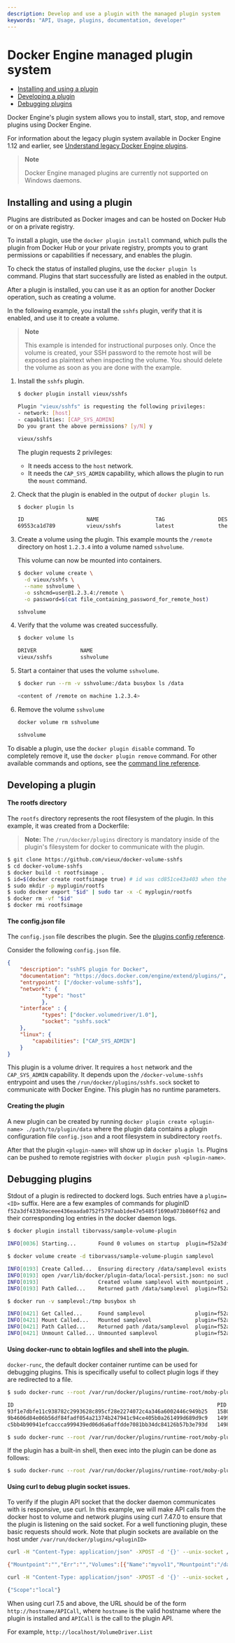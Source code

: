```yaml
---
description: Develop and use a plugin with the managed plugin system
keywords: "API, Usage, plugins, documentation, developer"
---
```


<!-- This file is maintained within the docker/cli GitHub
     repository at https://github.com/docker/cli/. Make all
     pull requests against that repo. If you see this file in
     another repository, consider it read-only there, as it will
     periodically be overwritten by the definitive file. Pull
     requests which include edits to this file in other repositories
     will be rejected.
-->

# Docker Engine managed plugin system

* [Installing and using a plugin](index.md#installing-and-using-a-plugin)
* [Developing a plugin](index.md#developing-a-plugin)
* [Debugging plugins](index.md#debugging-plugins)

Docker Engine's plugin system allows you to install, start, stop, and remove
plugins using Docker Engine.

For information about the legacy plugin system available in Docker Engine 1.12
and earlier, see [Understand legacy Docker Engine plugins](legacy_plugins.md).

> **Note**
>
> Docker Engine managed plugins are currently not supported on Windows daemons.

## Installing and using a plugin

Plugins are distributed as Docker images and can be hosted on Docker Hub or on
a private registry.

To install a plugin, use the `docker plugin install` command, which pulls the
plugin from Docker Hub or your private registry, prompts you to grant
permissions or capabilities if necessary, and enables the plugin.

To check the status of installed plugins, use the `docker plugin ls` command.
Plugins that start successfully are listed as enabled in the output.

After a plugin is installed, you can use it as an option for another Docker
operation, such as creating a volume.

In the following example, you install the `sshfs` plugin, verify that it is
enabled, and use it to create a volume.

> **Note**
>
> This example is intended for instructional purposes only. Once the volume is
> created, your SSH password to the remote host will be exposed as plaintext
> when inspecting the volume. You should delete the volume as soon as you are
> done with the example.

1.  Install the `sshfs` plugin.

    ```bash
    $ docker plugin install vieux/sshfs

    Plugin "vieux/sshfs" is requesting the following privileges:
    - network: [host]
    - capabilities: [CAP_SYS_ADMIN]
    Do you grant the above permissions? [y/N] y

    vieux/sshfs
    ```

    The plugin requests 2 privileges:

    - It needs access to the `host` network.
    - It needs the `CAP_SYS_ADMIN` capability, which allows the plugin to run
    the `mount` command.

2.  Check that the plugin is enabled in the output of `docker plugin ls`.

    ```bash
    $ docker plugin ls

    ID                    NAME                  TAG                 DESCRIPTION                   ENABLED
    69553ca1d789          vieux/sshfs           latest              the `sshfs` plugin            true
    ```

3.  Create a volume using the plugin.
    This example mounts the `/remote` directory on host `1.2.3.4` into a
    volume named `sshvolume`.

    This volume can now be mounted into containers.

    ```bash
    $ docker volume create \
      -d vieux/sshfs \
      --name sshvolume \
      -o sshcmd=user@1.2.3.4:/remote \
      -o password=$(cat file_containing_password_for_remote_host)

    sshvolume
    ```
4.  Verify that the volume was created successfully.

    ```bash
    $ docker volume ls

    DRIVER              NAME
    vieux/sshfs         sshvolume
    ```

5.  Start a container that uses the volume `sshvolume`.

    ```bash
    $ docker run --rm -v sshvolume:/data busybox ls /data

    <content of /remote on machine 1.2.3.4>
    ```

6.  Remove the volume `sshvolume`
    ```bash
    docker volume rm sshvolume

    sshvolume
    ```
To disable a plugin, use the `docker plugin disable` command. To completely
remove it, use the `docker plugin remove` command. For other available
commands and options, see the
[command line reference](../reference/commandline/index.md).


## Developing a plugin

#### The rootfs directory
The `rootfs` directory represents the root filesystem of the plugin. In this
example, it was created from a Dockerfile:

>**Note:** The `/run/docker/plugins` directory is mandatory inside of the
plugin's filesystem for docker to communicate with the plugin.

```bash
$ git clone https://github.com/vieux/docker-volume-sshfs
$ cd docker-volume-sshfs
$ docker build -t rootfsimage .
$ id=$(docker create rootfsimage true) # id was cd851ce43a403 when the image was created
$ sudo mkdir -p myplugin/rootfs
$ sudo docker export "$id" | sudo tar -x -C myplugin/rootfs
$ docker rm -vf "$id"
$ docker rmi rootfsimage
```

#### The config.json file

The `config.json` file describes the plugin. See the [plugins config reference](config.md).

Consider the following `config.json` file.

```json
{
	"description": "sshFS plugin for Docker",
	"documentation": "https://docs.docker.com/engine/extend/plugins/",
	"entrypoint": ["/docker-volume-sshfs"],
	"network": {
		   "type": "host"
		   },
	"interface" : {
		   "types": ["docker.volumedriver/1.0"],
		   "socket": "sshfs.sock"
	},
	"linux": {
		"capabilities": ["CAP_SYS_ADMIN"]
	}
}
```

This plugin is a volume driver. It requires a `host` network and the
`CAP_SYS_ADMIN` capability. It depends upon the `/docker-volume-sshfs`
entrypoint and uses the `/run/docker/plugins/sshfs.sock` socket to communicate
with Docker Engine. This plugin has no runtime parameters.

#### Creating the plugin

A new plugin can be created by running
`docker plugin create <plugin-name> ./path/to/plugin/data` where the plugin
data contains a plugin configuration file `config.json` and a root filesystem
in subdirectory `rootfs`.

After that the plugin `<plugin-name>` will show up in `docker plugin ls`.
Plugins can be pushed to remote registries with
`docker plugin push <plugin-name>`.


## Debugging plugins

Stdout of a plugin is redirected to dockerd logs. Such entries have a
`plugin=<ID>` suffix. Here are a few examples of commands for pluginID
`f52a3df433b9aceee436eaada0752f5797aab1de47e5485f1690a073b860ff62` and their
corresponding log entries in the docker daemon logs.

```bash
$ docker plugin install tiborvass/sample-volume-plugin

INFO[0036] Starting...       Found 0 volumes on startup  plugin=f52a3df433b9aceee436eaada0752f5797aab1de47e5485f1690a073b860ff62
```

```bash
$ docker volume create -d tiborvass/sample-volume-plugin samplevol

INFO[0193] Create Called...  Ensuring directory /data/samplevol exists on host...  plugin=f52a3df433b9aceee436eaada0752f5797aab1de47e5485f1690a073b860ff62
INFO[0193] open /var/lib/docker/plugin-data/local-persist.json: no such file or directory  plugin=f52a3df433b9aceee436eaada0752f5797aab1de47e5485f1690a073b860ff62
INFO[0193]                   Created volume samplevol with mountpoint /data/samplevol  plugin=f52a3df433b9aceee436eaada0752f5797aab1de47e5485f1690a073b860ff62
INFO[0193] Path Called...    Returned path /data/samplevol  plugin=f52a3df433b9aceee436eaada0752f5797aab1de47e5485f1690a073b860ff62
```

```bash
$ docker run -v samplevol:/tmp busybox sh

INFO[0421] Get Called...     Found samplevol                plugin=f52a3df433b9aceee436eaada0752f5797aab1de47e5485f1690a073b860ff62
INFO[0421] Mount Called...   Mounted samplevol              plugin=f52a3df433b9aceee436eaada0752f5797aab1de47e5485f1690a073b860ff62
INFO[0421] Path Called...    Returned path /data/samplevol  plugin=f52a3df433b9aceee436eaada0752f5797aab1de47e5485f1690a073b860ff62
INFO[0421] Unmount Called... Unmounted samplevol            plugin=f52a3df433b9aceee436eaada0752f5797aab1de47e5485f1690a073b860ff62
```

#### Using docker-runc to obtain logfiles and shell into the plugin.

`docker-runc`, the default docker container runtime can be used for debugging
plugins. This is specifically useful to collect plugin logs if they are
redirected to a file.

```bash
$ sudo docker-runc --root /var/run/docker/plugins/runtime-root/moby-plugins list

ID                                                                 PID         STATUS      BUNDLE                                                                                                                                       CREATED                          OWNER
93f1e7dbfe11c938782c2993628c895cf28e2274072c4a346a6002446c949b25   15806       running     /run/docker/containerd/daemon/io.containerd.runtime.v1.linux/moby-plugins/93f1e7dbfe11c938782c2993628c895cf28e2274072c4a346a6002446c949b25   2018-02-08T21:40:08.621358213Z   root
9b4606d84e06b56df84fadf054a21374b247941c94ce405b0a261499d689d9c9   14992       running     /run/docker/containerd/daemon/io.containerd.runtime.v1.linux/moby-plugins/9b4606d84e06b56df84fadf054a21374b247941c94ce405b0a261499d689d9c9   2018-02-08T21:35:12.321325872Z   root
c5bb4b90941efcaccca999439ed06d6a6affdde7081bb34dc84126b57b3e793d   14984       running     /run/docker/containerd/daemon/io.containerd.runtime.v1.linux/moby-plugins/c5bb4b90941efcaccca999439ed06d6a6affdde7081bb34dc84126b57b3e793d   2018-02-08T21:35:12.321288966Z   root
```

```bash
$ sudo docker-runc --root /var/run/docker/plugins/runtime-root/moby-plugins exec 93f1e7dbfe11c938782c2993628c895cf28e2274072c4a346a6002446c949b25 cat /var/log/plugin.log
```

If the plugin has a built-in shell, then exec into the plugin can be done as
follows:
```bash
$ sudo docker-runc --root /var/run/docker/plugins/runtime-root/moby-plugins exec -t 93f1e7dbfe11c938782c2993628c895cf28e2274072c4a346a6002446c949b25 sh
```

#### Using curl to debug plugin socket issues.

To verify if the plugin API socket that the docker daemon communicates with
is responsive, use curl. In this example, we will make API calls from the
docker host to volume and network plugins using curl 7.47.0 to ensure that
the plugin is listening on the said socket. For a well functioning plugin,
these basic requests should work. Note that plugin sockets are available on the host under `/var/run/docker/plugins/<pluginID>`


```bash
curl -H "Content-Type: application/json" -XPOST -d '{}' --unix-socket /var/run/docker/plugins/e8a37ba56fc879c991f7d7921901723c64df6b42b87e6a0b055771ecf8477a6d/plugin.sock http:/VolumeDriver.List

{"Mountpoint":"","Err":"","Volumes":[{"Name":"myvol1","Mountpoint":"/data/myvol1"},{"Name":"myvol2","Mountpoint":"/data/myvol2"}],"Volume":null}
```

```bash
curl -H "Content-Type: application/json" -XPOST -d '{}' --unix-socket /var/run/docker/plugins/45e00a7ce6185d6e365904c8bcf62eb724b1fe307e0d4e7ecc9f6c1eb7bcdb70/plugin.sock http:/NetworkDriver.GetCapabilities

{"Scope":"local"}
```
When using curl 7.5 and above, the URL should be of the form
`http://hostname/APICall`, where `hostname` is the valid hostname where the
plugin is installed and `APICall` is the call to the plugin API.

For example, `http://localhost/VolumeDriver.List`
